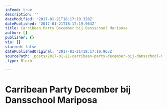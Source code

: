 ```yaml
---
inFeed: true
description: ''
dateModified: '2017-01-21T18:17:19.328Z'
datePublished: '2017-01-21T18:17:19.963Z'
title: Carribean Party December bij Dansschool Mariposa
author: []
publisher: {}
via: {}
starred: false
datePublishedOriginal: '2017-01-21T18:17:19.963Z'
sourcePath: _posts/2017-01-21-carribean-party-december-bij-dansschool-mariposa.md
_type: Blurb

---
```

# Carribean Party December bij Dansschool Mariposa